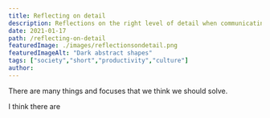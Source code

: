```yaml
---
title: Reflecting on detail
description: Reflections on the right level of detail when communicating.
date: 2021-01-17
path: /reflecting-on-detail
featuredImage: ./images/reflectionsondetail.png
featuredImageAlt: "Dark abstract shapes"
tags: ["society","short","productivity","culture"]
author:
---
```


There are many things and focuses that we think we should solve.

I think there are
